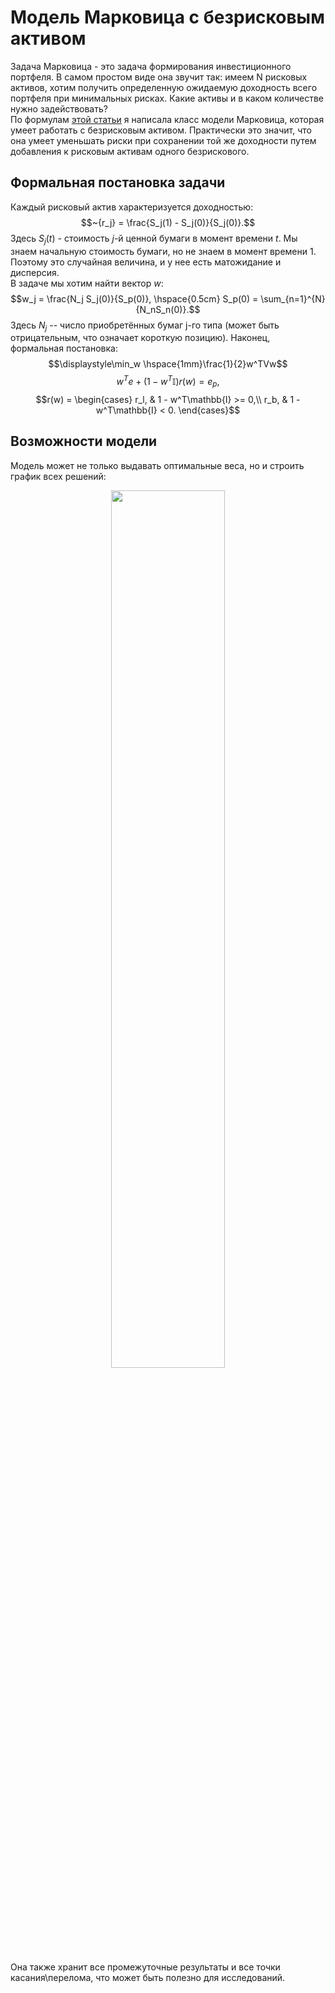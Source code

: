 # Модель Марковица с безрисковым активом
Задача Марковица - это задача формирования инвестиционного портфеля. В самом простом виде она звучит так: имеем N рисковых активов, хотим получить определенную ожидаемую доходность всего портфеля при минимальных рисках. Какие активы и в каком количестве нужно задействовать? \
По формулам [этой статьи](https://www.researchgate.net/publication/226896075_Portfolio_Selection_Theory_with_Different_Interest_Rates_for_Borrowing_and_Leading) я написала класс модели Марковица, которая умеет работать с безрисковым активом. Практически это значит, что она умеет уменьшать риски при сохранении той же доходности путем добавления к рисковым активам одного безрискового.
## Формальная постановка задачи
Каждый рисковый актив характеризуется доходностью:
$$~{r_j} = \frac{S_j(1) - S_j(0)}{S_j(0)}.$$
Здесь $S_j(t)$ - стоимость $j$-й ценной бумаги в момент времени $t$. Мы знаем начальную стоимость бумаги, но не знаем в момент времени $1$. Поэтому это случайная величина, и у нее есть матожидание и дисперсия.\
В задаче мы хотим найти вектор $w$:$$w_j =  \frac{N_j S_j(0)}{S_p(0)}, \hspace{0.5cm} S_p(0) = \sum_{n=1}^{N}{N_nS_n(0)}.$$
Здесь $N_j$ -- число приобретённых бумаг j-го типа (может быть отрицательным, что означает короткую позицию).
Наконец, формальная постановка:
$$\displaystyle\min_w \hspace{1mm}\frac{1}{2}w^TVw$$
$$w^Te + (1-w^T\mathbb{I})r(w) = e_p,$$
$$r(w) = \begin{cases}
r_l, & 1 - w^T\mathbb{I} >= 0,\\
r_b, & 1 - w^T\mathbb{I} < 0.
\end{cases}$$
## Возможности модели
Модель может не только выдавать оптимальные веса, но и строить график всех решений:
<p align="center">
<img src="https://github.com/neirosetochka/Markowitz-model/assets/72963340/4aa5bbaf-bfce-4b06-8e9d-9c782cb993aa" width=60%> 
</p>
Она также хранит все промежуточные результаты и все точки касания\перелома, что может быть полезно для исследований.
